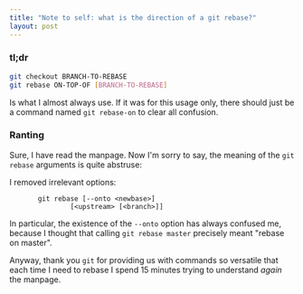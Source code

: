 ```yaml
---
title: "Note to self: what is the direction of a git rebase?"
layout: post
---
```


### tl;dr

```bash
git checkout BRANCH-TO-REBASE
git rebase ON-TOP-OF [BRANCH-TO-REBASE]
```

Is what I almost always use. If it was for this usage only, there should just
be a command named `git rebase-on` to clear all confusion.

### Ranting

Sure, I have read the manpage. Now I'm sorry to say, the meaning of the `git
rebase` arguments is quite abstruse:

I removed irrelevant options:

```man
       git rebase [--onto <newbase>]
               [<upstream> [<branch>]]
```

In particular, the existence of the `--onto` option has always confused me,
because I thought that calling `git rebase master` precisely meant "rebase on
master".

Anyway, thank you `git` for providing us with commands so versatile that each
time I need to rebase I spend 15 minutes trying to understand _again_ the
manpage.
